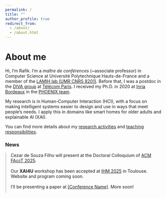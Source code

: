 ```yaml
---
permalink: /
title: ""
author_profile: true
redirect_from:
  - /about/
  - /about.html
---
```


About me
======

Hi, I’m Rafik. I’m a *maître de conférences* (~associate professor) in Computer Science at Université Polytechnique Hauts-de-France and a member of the [LAMIH lab (UMR CNRS 8201)](https://www.uphf.fr/lamih). Before that, I was a postdoc in the [DIVA group](https://diva.telecom-paristech.fr/) at [Télécom Paris](https://www.telecom-paris.fr/). I received my Ph.D. in 2020 at [Inria Bordeaux](https://www.inria.fr/fr/centre-inria-universite-bordeaux) in the [PHOENIX team](http://phoenix.inria.fr/).

My research is in Human-Computer Interaction (HCI), with a focus on making intelligent systems easier to design and use in ways that meet people’s needs. I apply this in domains like smart homes for older adults and explainable AI (XAI).

You can find more details about my [research activities](/research/) and [teaching responsibilities](/teaching/).

### News

<div style="max-height: 130px; overflow-y: auto; padding-right: 1em; border-left: 4px solid #e0e0e0; padding-left: 1em; margin-top: 1em;">
  <ul style="list-style: none; padding-left: 0; margin: 0;">
    <li style="margin-bottom: 1.2em;">
      Cezar de Souza Filho will present at the Doctoral Colloquium of
      <a href="https://facctconference.org/" target="_blank">ACM FAccT 2025</a>.
    </li>   
    
   <li style="margin-bottom: 1.2em;">
      Our <strong>XAI4U</strong> workshop has been accepted at
      <a href="https://ihm2025.afihm.org/" target="_blank">IHM 2025</a> in Toulouse. Website and program coming soon.
    </li>

  <li style="margin-bottom: 1.2em;">
      I’ll be presenting a paper at <a href="#">[Conference Name]</a>. More soon!
    </li>
  </ul>
</div>











